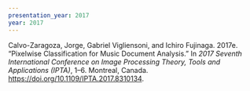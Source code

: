 ```yaml
---
presentation_year: 2017
year: 2017
---
```


Calvo-Zaragoza, Jorge, Gabriel Vigliensoni, and Ichiro Fujinaga. 2017e. “Pixelwise Classification for Music Document Analysis.” In <i>2017 Seventh International Conference on Image Processing Theory, Tools and Applications (IPTA)</i>, 1–6. Montreal, Canada. <a href="https://doi.org/10.1109/IPTA.2017.8310134">https://doi.org/10.1109/IPTA.2017.8310134</a>.